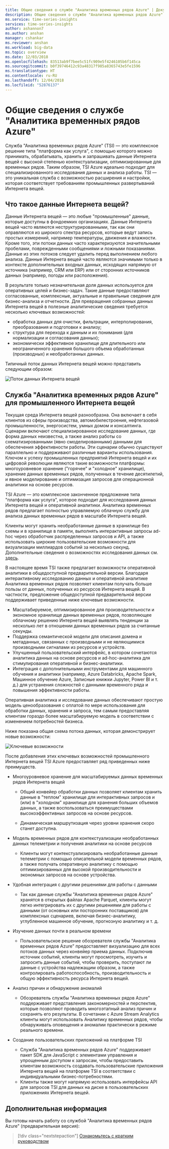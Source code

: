 ```yaml
---
title: Общие сведения о службе "Аналитика временных рядов Azure" | Документация Майкрософт
description: Общие сведения о службе "Аналитика временных рядов Azure"
ms.service: time-series-insights
services: time-series-insights
author: ashannon7
ms.author: anshan
manager: cshankar
ms.reviewer: anshan
ms.workload: big-data
ms.topic: overview
ms.date: 12/03/2018
ms.openlocfilehash: 83513ab9f7bee5c51fc909e5f4246105b6f145ca
ms.sourcegitcommit: b0f39746412c93a48317f985a8365743e5fe1596
ms.translationtype: HT
ms.contentlocale: ru-RU
ms.lasthandoff: 12/04/2018
ms.locfileid: "52876137"
---
```

# <a name="azure-time-series-insights-overview"></a>Общие сведения о службе "Аналитика временных рядов Azure"

Служба "Аналитика временных рядов Azure" (TSI) — это комплексное решение типа "платформа как услуга", с помощью которого можно принимать, обрабатывать, хранить и запрашивать данные Интернета вещей с высокой степенью контекстуализации, оптимизированные для временных рядов. Таким образом, TSI Azure идеально подходит для специализированного исследования данных и анализа работы. TSI — это уникальная служба с возможностью расширения и настройки, которая соответствует требованиям промышленных развертываний Интернета вещей.

## <a name="what-is-iot-data"></a>Что такое данные Интернета вещей?

Данные Интернета вещей — это любые "промышленные" данные, которые доступны в фондоемких организациях. Данные Интернета вещей часто являются неструктурированными, так как они оправляются из широкого спектра ресурсов, которые ведут запись простых измерений, например температуры, движения и влажности. Кроме того, эти потоки данных часто характеризуются значительными пробелами, поврежденными сообщениями и ложными показаниями. Данные из этих потоков следует удалить перед выполнением любого анализа. Данные Интернета вещей часто являются значимыми только в контексте дополнительных входных данных, исходящих напрямую от источника (например, CRM или ERP) или от сторонних источников данных (например, погоды или расположения).

В результате только незначительная доля данных используется для оперативных целей и бизнес-задач. Такие данные предоставляют согласованные, комплексные, актуальные и правильные сведения для бизнес-анализа и отчетности. Для превращения собранных данных Интернета вещей в полезные аналитические сведения требуется несколько ключевых возможностей:

* обработка данных для очистки, фильтрации, интерполирования, преобразования и подготовки к анализу;
* структура для перехода к данным и их понимания (для нормализации и согласования данных);
* экономически эффективное хранилище для длительного или неограниченного хранения большого объема обработанных (производных) и необработанных данных.

Типичный поток данных Интернета вещей можно представить следующим образом:

  ![Поток данных Интернета вещей][1]

## <a name="azure-time-series-insights-for-industrial-iot"></a>Служба "Аналитика временных рядов Azure" для промышленного Интернета вещей

Текущая среда Интернета вещей разнообразна. Она включает в себя клиентов из сферы производства, автомобилестроения, нефтегазовой промышленности, энергосистем, умных домом и консалтинга. Сценарии включают специализированное исследование данных, где форма данных неизвестна, а также анализ работы со схематизированными (явно смоделированными) данными для обеспечения эффективности работы. Эти сценарии обычно существуют параллельно и поддерживают различные варианты использования. Ключом к успеху промышленных предприятий Интернета вещей и их цифровой революции являются такие возможности платформы: многоуровневое хранение ("горячее" и "холодное" хранилище), хранение данных временных рядов, полученных в течение десятилетий, и явное моделирование и оптимизация запросов для операционной аналитики на основе ресурсов.

TSI Azure — это комплексное законченное предложение типа "платформа как услуга", которое подходит для исследования данных Интернета вещей и оперативной аналитики. Аналитика временных рядов предлагает полностью управляемую облачную службу для анализа данных временных рядов в масштабе Интернета вещей.

Клиенты могут хранить необработанные данные в хранилище без схемы и в хранилище в памяти, выполнять интерактивные запросы ad-hoc через обработчик распределенных запросов и API, а также использовать широкие пользовательские возможности для визуализации миллиардов событий за несколько секунд. Дополнительные сведения о возможностях исследования данных см. [здесь](./time-series-insights-overview.md).

В настоящее время TSI также предлагает возможности оперативной аналитики в общедоступной предварительной версии. Благодаря интерактивному исследованию данных и оперативной аналитике Аналитика временных рядов позволяет клиентам получать больше пользы от данных, полученных из ресурсов Интернета вещей. В частности, предложение общедоступной предварительной версии поддерживает приведенные ниже ключевые возможности.

* Масштабируемое, оптимизированное для производительности и экономное хранилище данных временных рядов, позволяющее облачному решению Интернета вещей выявлять тенденции за несколько лет в отношении данных временных рядов за считанные секунды.
* Поддержка семантической модели для описания домена и метаданных, связанных с производными и не являющимися производными сигналами из ресурсов и устройств.
* Улучшенный пользовательский интерфейс, в котором сочетаются аналитика данных на основе ресурсов и ad-hoc-аналитика для стимулирования оперативной и бизнес-аналитики.
* Интеграция с дополнительными инструментами для машинного обучения и аналитики (например, Azure Databricks, Apache Spark, Машинное обучение Azure, Записные книжки Jupyter, Power BI и т. д.) для устранения сложностей с данными временного ряда и повышения эффективности работы.

Оперативная аналитика и исследование данных обеспечивают простую модель ценообразования с оплатой по мере использования для обработки данных, хранения и запроса, тем самым предоставляя клиентам гораздо более масштабируемую модель в соответствии с изменением потребностей бизнеса.

Ниже показана общая схема потока данных, которая демонстрирует новые возможности:

  ![Ключевые возможности][2]

После добавления этих ключевых возможностей промышленного Интернета вещей TSI Azure предоставляет ряд приведенных ниже преимуществ.

* Многоуровневое хранение для масштабируемых данных временных рядов Интернета вещей

  * Общий конвейер обработки данных позволяет клиентам хранить данные в "теплом" хранилище для интерактивных запросов и (или) в "холодном" хранилище для хранения больших объемов данных, а также воспользоваться преимуществами высокоэффективных запросов на основе ресурсов.

  * Динамическая маршрутизация через уровни хранения скоро станет доступна.

* Модель временных рядов для контекстуализации необработанных данных телеметрии и получения аналитики на основе ресурсов

  * Клиенты могут контекстуализировать необработанные данные телеметрии с помощью описательной модели временных рядов, а также получать оперативную аналитику с помощью оптимизированных для высокой производительности и экономных запросов на основе устройства.

* Удобная интеграция с другими решениями для работы с данными
  
  * Так как данные службы "Аналитика временных рядов Azure" хранятся в открытых файлах Apache Parquet, клиенты могут легко интегрировать их с другими решениями для работы с данными (от основных или посторонних поставщиков) для комплексных сценариев, включая бизнес-аналитику, углубленное машинное обучение, прогнозную аналитику и т. д.

* Изучение данных почти в реальном времени

  * Пользовательское решение обозревателя службы "Аналитика временных рядов Azure" предоставляет визуализацию для всех потоков данных через конвейер приема данных. Подключив источник событий, клиенты могут просмотреть, изучить и запросить данные событий, чтобы проверить, поступают ли данные с устройства надлежащим образом, а также контролировать работоспособность, производительность и общую эффективность ресурса Интернета вещей.

* Анализ причин и обнаружение аномалий

  * Обозреватель службы "Аналитика временных рядов Azure" поддерживает представления закономерностей и перспектив, которые позволяют проводить многоэтапный анализ причин и сохранять его результаты. В сочетании с Azure Stream Analytics клиенты могут использовать Аналитику временных рядов, чтобы обнаруживать оповещения и аномалии практически в режиме реального времени.

* Создание пользовательских приложений на платформе TSI

  * Служба "Аналитика временных рядов Azure" поддерживает пакет SDK для JavaScript с элементами управления и упрощенным доступом к запросам, чтобы предоставить клиентам возможность создавать пользовательские приложения Интернета вещей на платформе TSI в соответствии с индивидуальными бизнес-потребностями.
  * Клиенты также могут напрямую использовать интерфейсы API для запросов TSI для данных на диске в пользовательских приложениях Интернета вещей.

## <a name="next-steps"></a>Дополнительная информация

Вы готовы начать работу со службой "Аналитика временных рядов Azure" (предварительная версия):

> [!div class="nextstepaction"]
> [Ознакомьтесь с кратким руководством](./time-series-insights-update-quickstart.md)

<!-- Images -->
[1]: media/v2-update-overview/overview_one.png
[2]: media/v2-update-overview/overview_two.png